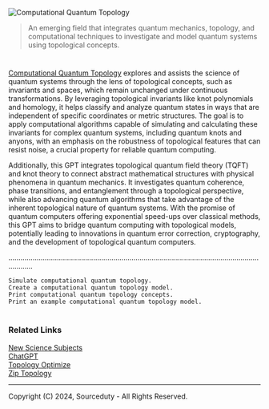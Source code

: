 ![Computational Quantum Topology](https://github.com/user-attachments/assets/6ffc39be-dbb8-4a03-955e-4c74c26f0d57)

> An emerging field that integrates quantum mechanics, topology, and computational techniques to investigate and model quantum systems using topological concepts.

#

[Computational Quantum Topology](https://chatgpt.com/g/g-Z3Fn0ahHM-computational-quantum-topology) explores and assists the science of quantum systems through the lens of topological concepts, such as invariants and spaces, which remain unchanged under continuous transformations. By leveraging topological invariants like knot polynomials and homology, it helps classify and analyze quantum states in ways that are independent of specific coordinates or metric structures. The goal is to apply computational algorithms capable of simulating and calculating these invariants for complex quantum systems, including quantum knots and anyons, with an emphasis on the robustness of topological features that can resist noise, a crucial property for reliable quantum computing.

Additionally, this GPT integrates topological quantum field theory (TQFT) and knot theory to connect abstract mathematical structures with physical phenomena in quantum mechanics. It investigates quantum coherence, phase transitions, and entanglement through a topological perspective, while also advancing quantum algorithms that take advantage of the inherent topological nature of quantum systems. With the promise of quantum computers offering exponential speed-ups over classical methods, this GPT aims to bridge quantum computing with topological models, potentially leading to innovations in quantum error correction, cryptography, and the development of topological quantum computers.

........................................................................................................................................

```
Simulate computational quantum topology.
Create a computational quantum topology model.
Print computational quantum topology concepts.
Print an example computational quantum topology model.
```

#
### Related Links

[New Science Subjects](https://github.com/sourceduty/New_Science_Subjects)
<br>
[ChatGPT](https://github.com/sourceduty/ChatGPT/tree/main)
<br>
[Topology Optimize](https://github.com/sourceduty/Topology_Optimize)
<br>
[Zip Topology](https://github.com/sourceduty/ZIP_Topology)

***
Copyright (C) 2024, Sourceduty - All Rights Reserved.

